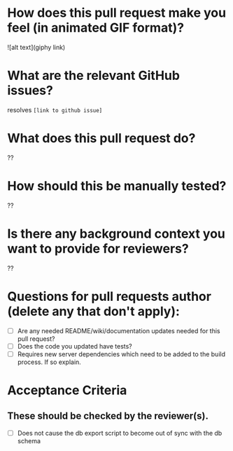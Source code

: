 # How does this pull request make you feel (in animated GIF format)?

![alt text](giphy link)

# What are the relevant GitHub issues?

resolves `[link to github issue]`

# What does this pull request do?

??

# How should this be manually tested?

??

# Is there any background context you want to provide for reviewers?

??

# Questions for pull requests author (delete any that don't apply):
- [ ] Are any needed README/wiki/documentation updates needed for this pull request?
- [ ] Does the code you updated have tests?
- [ ] Requires new server dependencies which need to be added to the build process. If so explain.

# Acceptance Criteria
## These should be checked by the reviewer(s).
- [ ] Does not cause the db export script to become out of sync with the db schema
